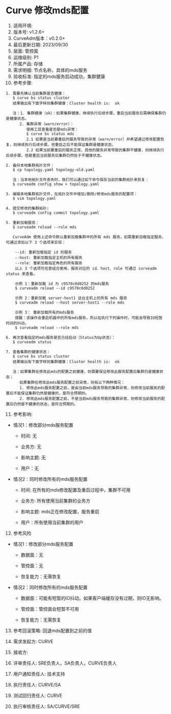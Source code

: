 # Curve 修改mds配置

1. 适用环境:
2. 版本号: v1.2.6+
3. CurveAdm版本：v0.2.0+
4. 最后更新日期: 2023/09/30
5. 层面: 管控面
6. 运维级别: P1
7. 所属产品: 存储
8. 需求明细: 节点名称，具体的mds服务
9. 验收标准: 指定的mds服务启动成功，集群健康
10. 参考步骤:

```plaintext
1. 需要先确认当前集群是否健康：
   $ curve bs status cluster
   结果输出有下面字样则集群健康：Cluster health is:  ok
   
   注：1. 集群健康（ok）：如果集群健康，继续执行后续步骤。重启当前服务后需确保集群仍是健康状态。
      2. 集群异常（warn/error）：
         使用工具查看是否是mds异常：
         $ curve bs status mds
         2.1 如果是当前要重启的服务导致的异常（warn/error）并希望通过修改配置恢复，则继续执行后续步骤。但重启之后不能保证集群是健康状态。
         2.2 如果当前要重启的服务正常，其他的服务异常导致的集群不健康，则继续执行后续步骤。但是重启当前服务后集群仍然处于不健康状态。
   
2. 备份本地集群拓扑文件：
   $ cp topology.yaml topology-old.yaml

   注：当本地拓扑文件丢失时，我们可以通过如下命令保存当前的集群拓扑来恢复：
   $ curveadm config show > topology.yaml

3. 编辑本地集群拓扑文件，在拓扑文件中增加/删除/修改mds服务的配置项：
   $ vim topology.yaml

4. 提交修改的集群拓扑:
   $ curveadm config commit topology.yaml
   
5. 重新加载服务：
   $ curveadm reload --role mds
   
   CurveAdm 使用上述命令默认重新加载集群中的所有 mds 服务，如需重新加载指定服务，可通过添加以下 3 个选项来实现：

    --id: 重新加载指定 id 的服务
    --host: 重新加载指定主机的所有服务
    --role: 重新加载指定角色的所有服务 
    以上 3 个选项可任意组合使用，服务对应的 id、host、role 可通过 curveadm status 来查看。

    示例 1：重新加载 id 为 c9570c0d0252 的mds服务
    $ curveadm reload --id c9570c0d0252
    
    示例 2：重新加载 server-host1 这台主机上的所有 mds 服务
    $ curveadm reload --host server-host1 --role mds
    
    示例 3： 重新加载所有的mds服务
    提醒：该操作会重启机器中的所有mds服务，所以在执行下列操作时，可能会导致IO短暂时间的抖动。
    $ curveadm reload --role mds
   
6. 再次查看指定的mds服务是否已经启动（Status为Up状态）：
   $ curveadm status

7. 查看集群的健康状态：
   $ curve bs status cluster
   结果输出有下面字样则集群健康：Cluster health is:  ok

   注：如果集群在修改此mds的配置之前健康，则需要保证修改此服务配置后集群仍是健康状态；
      如果集群在修改此mds服务配置之前异常，则有以下两种情况：
      1. 修改此mds服务配置之前，是由当前mds服务导致的集群异常，则修改当前服务的配置后不能保证集群仍然是健康的，是符合预期的。
      2. 修改此mds服务配置之前，不是当前mds服务导致的集群异常，则修改当前服务的配置后仍然是不健康的状态，是符合预期的。
```

11. 参考影响:

* 情况1：修改部分mds服务配置

  * 时间: 无

  * 业务方: 无

  * 影响主题: 无

  * 用户：无

* 情况2：同时修改所有的mds服务配置

  * 时间: 在所有的mds修改配置及重启过程中，集群不可用

  * 业务方: 所有使用当前集群的业务方

  * 影响主题: mds正在修改配置，服务重启

  * 用户：所有使用当前集群的用户

12. 参考风险

* 情况1：修改部分mds服务配置

  * 数据面：无

  * 管控面：无

  * 恢复能力：无需恢复

* 情况2：同时修改所有的mds服务配置

  * 数据面：可能有短暂的IO抖动。如果客户端缓存没有过期，则IO无影响。

  * 管控面：管控面会短暂不可用
  
  * 恢复能力：无需恢复

13. 参考回滚策略: 回退mds配置到之前的值

14. 需求发起方: CURVE

15. 接收方:

16. 评审责任人: SRE负责人，SA负责人，CURVE负责人

17. 用户通知责任人: 技术支持

18. 执行责任人: CURVE/SA

19. 测试回归责任人: CURVE

20. 执行审核责任人: SA/CURVE/SRE